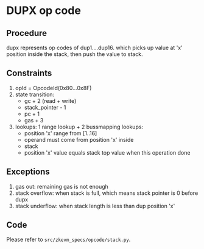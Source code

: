 # DUPX op code

## Procedure

dupx represents op codes of dup1....dup16. which picks up value at 'x' position inside the stack, then push the value to stack.

## Constraints

1. opId = OpcodeId(0x80...0x8F)
2. state transition:
   - gc + 2 (read + write)
   - stack_pointer - 1
   - pc + 1
   - gas + 3
3. lookups: 1 range lookup + 2 bussmapping lookups:
   - position 'x' range from \[1..16\]
   - operand must come from position 'x' inside
   - stack
   - position 'x' value equals stack top value when this operation done

## Exceptions

1. gas out: remaining gas is not enough
2. stack overflow: when stack is full, which means stack pointer is 0 before dupx
3. stack underflow: when stack length is less than dup position 'x'

## Code

Please refer to `src/zkevm_specs/opcode/stack.py`.
